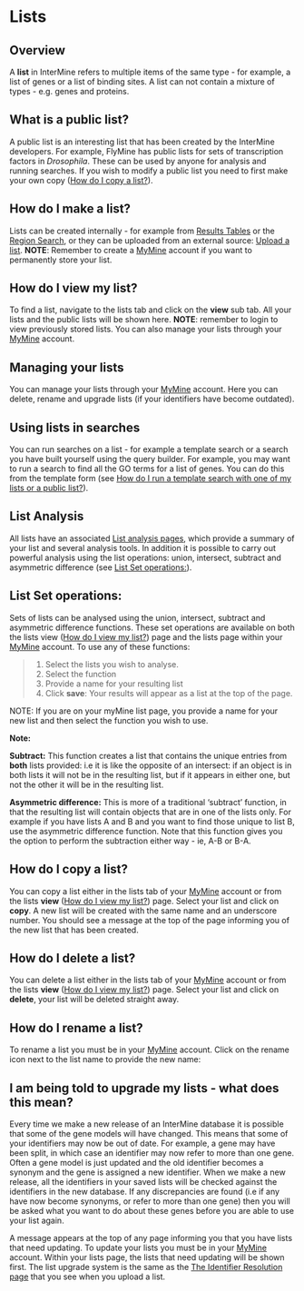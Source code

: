 # Lists

## Overview

A **list** in InterMine refers to multiple items of the same type - for example, a list of genes or a list of binding sites. A list can not contain a mixture of types - e.g. genes and proteins.

## What is a public list?

A public list is an interesting list that has been created by the InterMine developers. For example, FlyMine has public lists for sets of transcription factors in _Drosophila_. These can be used by anyone for analysis and running searches. If you wish to modify a public list you need to first make your own copy \([How do I copy a list?]()\).

## How do I make a list?

Lists can be created internally - for example from [Results Tables](https://flymine.readthedocs.io/en/latest/results-tables/Documentationresultstables.html#resultstables) or the [Region Search](https://flymine.readthedocs.io/en/latest/region-search/Documentationregionsearch.html#regionsearch), or they can be uploaded from an external source: [Upload a list](https://flymine.readthedocs.io/en/latest/lists/upload/Documentationlistupload.html#listupload). **NOTE**: Remember to create a [MyMine](https://flymine.readthedocs.io/en/latest/mymine/DocumentationMyMine.html#mymine) account if you want to permanently store your list.

## How do I view my list?

To find a list, navigate to the lists tab and click on the **view** sub tab. All your lists and the public lists will be shown here. **NOTE**: remember to login to view previously stored lists. You can also manage your lists through your [MyMine](https://flymine.readthedocs.io/en/latest/mymine/DocumentationMyMine.html#mymine) account.

## Managing your lists

You can manage your lists through your [MyMine](https://flymine.readthedocs.io/en/latest/mymine/DocumentationMyMine.html#mymine) account. Here you can delete, rename and upgrade lists \(if your identifiers have become outdated\).

## Using lists in searches

You can run searches on a list - for example a template search or a search you have built yourself using the query builder. For example, you may want to run a search to find all the GO terms for a list of genes. You can do this from the template form \(see [How do I run a template search with one of my lists or a public list?](https://flymine.readthedocs.io/en/latest/templates/Documentationtemplatesearches.html#templatesearchelists)\).

## List Analysis

All lists have an associated [List analysis pages](https://flymine.readthedocs.io/en/latest/lists/analysis/Documentationlistanalysispages.html#listanalysispage), which provide a summary of your list and several analysis tools. In addition it is possible to carry out powerful analysis using the list operations: union, intersect, subtract and asymmetric difference \(see [List Set operations:]()\).

## List Set operations:

Sets of lists can be analysed using the union, intersect, subtract and asymmetric difference functions. These set operations are available on both the lists view \([How do I view my list?]()\) page and the lists page within your [MyMine](https://flymine.readthedocs.io/en/latest/mymine/DocumentationMyMine.html#mymine) account. To use any of these functions:

> 1. Select the lists you wish to analyse.
> 2. Select the function
> 3. Provide a name for your resulting list
> 4. Click **save**: Your results will appear as a list at the top of the page.

NOTE: If you are on your myMine list page, you provide a name for your new list and then select the function you wish to use.

**Note:**

**Subtract:** This function creates a list that contains the unique entries from **both** lists provided: i.e it is like the opposite of an intersect: if an object is in both lists it will not be in the resulting list, but if it appears in either one, but not the other it will be in the resulting list.

**Asymmetric difference:** This is more of a traditional ‘subtract’ function, in that the resulting list will contain objects that are in one of the lists only. For example if you have lists A and B and you want to find those unique to list B, use the asymmetric difference function. Note that this function gives you the option to perform the subtraction either way - ie, A-B or B-A.

## How do I copy a list?

You can copy a list either in the lists tab of your [MyMine](https://flymine.readthedocs.io/en/latest/mymine/DocumentationMyMine.html#mymine) account or from the lists **view** \([How do I view my list?]()\) page. Select your list and click on **copy**. A new list will be created with the same name and an underscore number. You should see a message at the top of the page informing you of the new list that has been created.

## How do I delete a list?

You can delete a list either in the lists tab of your [MyMine](https://flymine.readthedocs.io/en/latest/mymine/DocumentationMyMine.html#mymine) account or from the lists **view** \([How do I view my list?]()\) page. Select your list and click on **delete**, your list will be deleted straight away.

## How do I rename a list?

To rename a list you must be in your [MyMine](https://flymine.readthedocs.io/en/latest/mymine/DocumentationMyMine.html#mymine) account. Click on the rename icon next to the list name to provide the new name:

## I am being told to upgrade my lists - what does this mean?

Every time we make a new release of an InterMine database it is possible that some of the gene models will have changed. This means that some of your identifiers may now be out of date. For example, a gene may have been split, in which case an identifier may now refer to more than one gene. Often a gene model is just updated and the old identifier becomes a synonym and the gene is assigned a new identifier. When we make a new release, all the identifiers in your saved lists will be checked against the identifiers in the new database. If any discrepancies are found \(i.e if any have now become synonyms, or refer to more than one gene\) then you will be asked what you want to do about these genes before you are able to use your list again.

A message appears at the top of any page informing you that you have lists that need updating. To update your lists you must be in your [MyMine](https://flymine.readthedocs.io/en/latest/mymine/DocumentationMyMine.html#mymine) account. Within your lists page, the lists that need updating will be shown first. The list upgrade system is the same as the [The Identifier Resolution page](https://flymine.readthedocs.io/en/latest/lists/upload/Documentationlistupload.html#listconfirmationpage) that you see when you upload a list.

